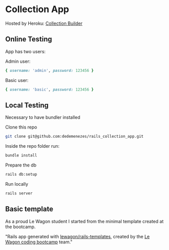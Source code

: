 # Collection App
Hosted by Heroku: [Collection Builder](http://collection-builders.herokuapp.com)

## Online Testing
App has two users:

Admin user:
```ruby
{ username: 'admin', password: 123456 }
```

Basic user:
```ruby
{ username: 'basic', password: 123456 }
```

## Local Testing

Necessary to have bundler installed

Clone this repo
```bash
git clone git@github.com:dedemenezes/rails_collection_app.git
```

Inside the repo folder run:

```bash
bundle install
```

Prepare the db

```bash
rails db:setup
```

Run locally

```bash
rails server
```

## Basic template

As a proud Le Wagon student I started from the minimal template created at the bootcamp.

"Rails app generated with [lewagon/rails-templates](https://github.com/lewagon/rails-templates), created by the [Le Wagon coding bootcamp](https://www.lewagon.com) team."

